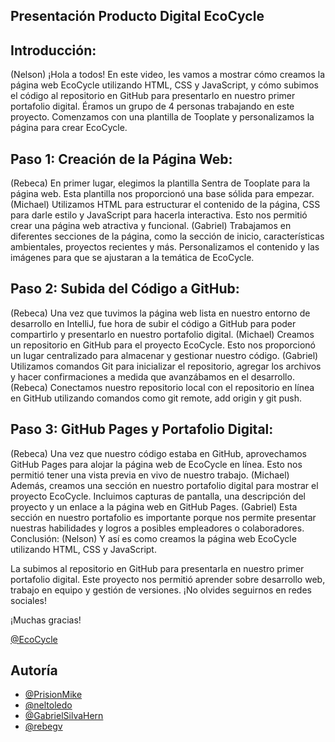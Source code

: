## Presentación Producto Digital EcoCycle

## Introducción:
(Nelson) ¡Hola a todos! En este video, les vamos a mostrar cómo creamos la página web EcoCycle utilizando HTML, CSS y JavaScript, y cómo subimos el código al repositorio en GitHub para presentarlo en nuestro primer portafolio digital. Éramos un grupo de 4 personas trabajando en este proyecto. Comenzamos con una plantilla de Tooplate y personalizamos la página para crear EcoCycle.

## Paso 1: Creación de la Página Web:

(Rebeca) En primer lugar, elegimos la plantilla Sentra de Tooplate para la página web. Esta plantilla nos proporcionó una base sólida para empezar.
(Michael) Utilizamos HTML para estructurar el contenido de la página, CSS para darle estilo y JavaScript para hacerla interactiva. Esto nos permitió crear una página web atractiva y funcional.
(Gabriel) Trabajamos en diferentes secciones de la página, como la sección de inicio, características ambientales, proyectos recientes y más. Personalizamos el contenido y las imágenes para que se ajustaran a la temática de EcoCycle.

## Paso 2: Subida del Código a GitHub:

(Rebeca) Una vez que tuvimos la página web lista en nuestro entorno de desarrollo en IntelliJ, fue hora de subir el código a GitHub para poder compartirlo y presentarlo en nuestro portafolio digital.
(Michael) Creamos un repositorio en GitHub para el proyecto EcoCycle. Esto nos proporcionó un lugar centralizado para almacenar y gestionar nuestro código.
(Gabriel) Utilizamos comandos Git para inicializar el repositorio, agregar los archivos y hacer confirmaciones a medida que avanzábamos en el desarrollo.
(Rebeca) Conectamos nuestro repositorio local con el repositorio en línea en GitHub utilizando comandos como git remote, add origin y git push.

## Paso 3: GitHub Pages y Portafolio Digital:

(Rebeca) Una vez que nuestro código estaba en GitHub, aprovechamos GitHub Pages para alojar la página web de EcoCycle en línea. Esto nos permitió tener una vista previa en vivo de nuestro trabajo.
(Michael) Además, creamos una sección en nuestro portafolio digital para mostrar el proyecto EcoCycle. Incluimos capturas de pantalla, una descripción del proyecto y un enlace a la página web en GitHub Pages.
(Gabriel) Esta sección en nuestro portafolio es importante porque nos permite presentar nuestras habilidades y logros a posibles empleadores o colaboradores.
Conclusión:
(Nelson) Y así es como creamos la página web EcoCycle utilizando HTML, CSS y JavaScript.

La subimos al repositorio en GitHub para presentarla en nuestro primer portafolio digital. Este proyecto nos permitió aprender sobre desarrollo web, trabajo en equipo y gestión de versiones. ¡No olvides seguirnos en redes sociales!

¡Muchas gracias!

[@EcoCycle](https://rebegv.github.io/EcoCycle/)

## Autoría

- [@PrisionMike](https://github.com/MichaelPizarro)
- [@neltoledo](https://www.github.com/neltoledo)
- [@GabrielSilvaHern](https://github.com/GabrielSilvaHern)
- [@rebegv](https://www.github.com/rebegv)
